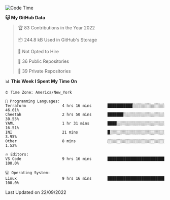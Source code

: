 <!--START_SECTION:waka-->
![Code Time](http://img.shields.io/badge/Code%20Time-95%20hrs%2052%20mins-blue)

**🐱 My GitHub Data** 

> 🏆 83 Contributions in the Year 2022
 > 
> 📦 244.8 kB Used in GitHub's Storage 
 > 
> 🚫 Not Opted to Hire
 > 
> 📜 36 Public Repositories 
 > 
> 🔑 39 Private Repositories  
 > 
📊 **This Week I Spent My Time On** 

```text
⌚︎ Time Zone: America/New_York

💬 Programming Languages: 
Terraform                4 hrs 16 mins       ███████████░░░░░░░░░░░░░░   46.01% 
Cheetah                  2 hrs 50 mins       ███████░░░░░░░░░░░░░░░░░░   30.55% 
YAML                     1 hr 31 mins        ████░░░░░░░░░░░░░░░░░░░░░   16.51% 
INI                      21 mins             █░░░░░░░░░░░░░░░░░░░░░░░░   3.95% 
Other                    8 mins              ░░░░░░░░░░░░░░░░░░░░░░░░░   1.52%

🔥 Editors: 
VS Code                  9 hrs 16 mins       █████████████████████████   100.0%

💻 Operating System: 
Linux                    9 hrs 16 mins       █████████████████████████   100.0%

```


 Last Updated on 22/09/2022
<!--END_SECTION:waka-->